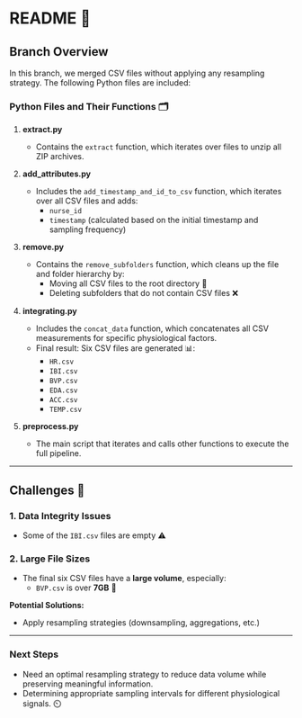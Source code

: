 # README 📂

## Branch Overview
In this branch, we merged CSV files without applying any resampling strategy. The following Python files are included:

### **Python Files and Their Functions** 🗂️

1. **extract.py**
   - Contains the `extract` function, which iterates over files to unzip all ZIP archives.

2. **add_attributes.py**
   - Includes the `add_timestamp_and_id_to_csv` function, which iterates over all CSV files and adds:
     - `nurse_id`
     - `timestamp` (calculated based on the initial timestamp and sampling frequency)

3. **remove.py**
   - Contains the `remove_subfolders` function, which cleans up the file and folder hierarchy by:
     - Moving all CSV files to the root directory 📁
     - Deleting subfolders that do not contain CSV files ❌

4. **integrating.py**
   - Includes the `concat_data` function, which concatenates all CSV measurements for specific physiological factors.
   - Final result: Six CSV files are generated 📊:
     - `HR.csv`
     - `IBI.csv`
     - `BVP.csv`
     - `EDA.csv`
     - `ACC.csv`
     - `TEMP.csv`

5. **preprocess.py**
   - The main script that iterates and calls other functions to execute the full pipeline.

---
## Challenges 🚧
### **1. Data Integrity Issues**
   - Some of the `IBI.csv` files are empty ⚠️

### **2. Large File Sizes**
   - The final six CSV files have a **large volume**, especially:
     - `BVP.csv` is over **7GB** 💾
     
   **Potential Solutions:**
   - Apply resampling strategies (downsampling, aggregations, etc.)

---
### **Next Steps**
- Need an optimal resampling strategy to reduce data volume while preserving meaningful information. 
- Determining appropriate sampling intervals for different physiological signals. ⏲️
